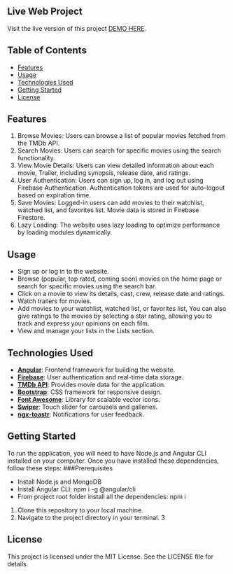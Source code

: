 ## Live Web Project
Visit the live version of this project [DEMO HERE](https://movies-guide-eb5a7.web.app/).

## Table of Contents
- [Features](#features)
- [Usage](#usage)
- [Technologies Used](#technologies-used)
- [Getting Started](#getting-started)
- [License](#license)

## Features
1. Browse Movies: Users can browse a list of popular movies fetched from the TMDb API.
2. Search Movies: Users can search for specific movies using the search functionality.
3. View Movie Details: Users can view detailed information about each movie, Trailer, including synopsis, release date, and ratings.
4. User Authentication: Users can sign up, log in, and log out using Firebase Authentication. Authentication tokens are used for auto-logout based on expiration time.
5. Save Movies: Logged-in users can add movies to their watchlist, watched list, and favorites list. Movie data is stored in Firebase Firestore.
6. Lazy Loading: The website uses lazy loading to optimize performance by loading modules dynamically.

## Usage
- Sign up or log in to the website.
- Browse (popular, top rated, coming soon) movies on the home page or search for specific movies using the search bar.
- Click on a movie to view its details, cast, crew, release date and ratings.
- Watch trailers for movies.
- Add movies to your watchlist, watched list, or favorites list, You can also give ratings to the movies by selecting a star rating, allowing you to track and express your opinions on each film.
- View and manage your lists in the Lists section.


## Technologies Used
- **[Angular](https://angular.io/)**: Frontend framework for building the website.
- **[Firebase](https://firebase.google.com/)**: User authentication and real-time data storage.
- **[TMDb API](https://www.themoviedb.org/documentation/api)**: Provides movie data for the application.
- **[Bootstrap](https://getbootstrap.com/)**: CSS framework for responsive design.
- **[Font Awesome](https://fontawesome.com/)**: Library for scalable vector icons.
- **[Swiper](https://swiperjs.com/)**: Touch slider for carousels and galleries.
- **[ngx-toastr](https://github.com/scttcper/ngx-toastr)**: Notifications for user feedback.


## Getting Started

To run the application, you will need to have Node.js and Angular CLI installed on your computer. Once you have installed these dependencies, follow these steps:
###Prerequisites
- Install Node.js and MongoDB
- Install Angular CLI: npm i -g @angular/cli
- From project root folder install all the dependencies: npm i
  
1. Clone this repository to your local machine.
2. Navigate to the project directory in your terminal.
3


## License
This project is licensed under the MIT License. See the LICENSE file for details.

